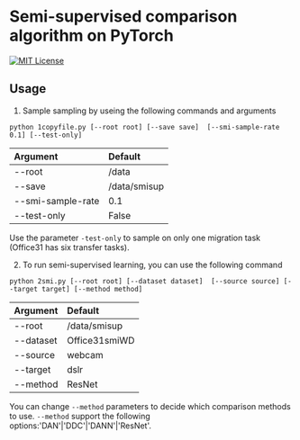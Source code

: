 # Semi-supervised comparison algorithm on PyTorch

[![MIT License](https://img.shields.io/badge/license-MIT-green.svg)](https://opensource.org/licenses/MIT) 


## Usage

1. Sample sampling by useing the following commands and arguments
```
python 1copyfile.py [--root root] [--save save]  [--smi-sample-rate 0.1] [--test-only]
```
| Argument | Default
| :--- | :----------
--root| /data
--save | /data/smisup
--smi-sample-rate | 0.1
--test-only | False
Use the parameter ```-test-only``` to sample on only one migration task (Office31 has six transfer tasks).

2. To run semi-supervised learning, you can use the following command
```
python 2smi.py [--root root] [--dataset dataset]  [--source source] [--target target] [--method method]
```
| Argument  | Default                
|:----------|:-----------------------
 --root    | /data/smisup           
 --dataset | Office31smiWD          
 --source  | webcam                 
 --target  | dslr                   
 --method  | ResNet
You can change ```--method``` parameters to decide which comparison methods to use.
```--method``` support the following options:'DAN'|'DDC'|'DANN'|'ResNet'.



